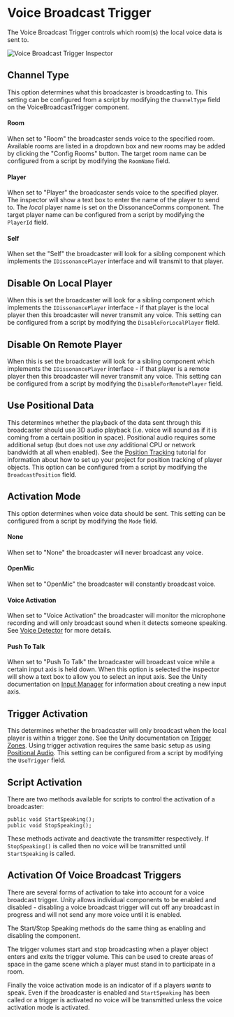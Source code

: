 # Voice Broadcast Trigger

The Voice Broadcast Trigger controls which room(s) the local voice data is sent to.

![Voice Broadcast Trigger Inspector](/images/VoiceBroadcastTrigger_Overview.png "Voice Broadcast Trigger Inspector")

## Channel Type

This option determines what this broadcaster is broadcasting to. This setting can be configured from a script by modifying the `ChannelType` field on the VoiceBroadcastTrigger component.

#### Room

When set to "Room" the broadcaster sends voice to the specified room. Available rooms are listed in a dropdown box and new rooms may be added by clicking the "Config Rooms" button. The target room name can be configured from a script by modifying the `RoomName` field.

#### Player

When set to "Player" the broadcaster sends voice to the specified player. The inspector will show a text box to enter the name of the player to send to. The *local* player name is set on the DissonanceComms component. The target player name can be configured from a script by modifying the `PlayerId` field.

#### Self

When set the "Self" the broadcaster will look for a sibling component which implements the `IDissonancePlayer` interface and will transmit to that player.

## Disable On Local Player

When this is set the broadcaster will look for a sibling component which implements the `IDissonancePlayer` interface - if that player is the local player then this broadcaster will never transmit any voice. This setting can be configured from a script by modifying the `DisableForLocalPlayer` field.

## Disable On Remote Player

When this is set the broadcaster will look for a sibling component which implements the `IDissonancePlayer` interface - if that player is a remote player then this broadcaster will never transmit any voice. This setting can be configured from a script by modifying the `DisableForRemotePlayer` field.

## Use Positional Data

This determines whether the playback of the data sent through this broadcaster should use 3D audio playback (i.e. voice will sound as if it is coming from a certain position in space). Positional audio requires some additional setup (but does not use *any* additional CPU or network bandwidth at all when enabled). See the [Position Tracking](/Tutorials/Position-Tracking) tutorial for information about how to set up your project for position tracking of player objects. This option can be configured from a script by modifying the `BroadcastPosition` field.

## Activation Mode

This option determines when voice data should be sent. This setting can be configured from a script by modifying the `Mode` field.

#### None

When set to "None" the broadcaster will never broadcast any voice.

#### OpenMic

When set to "OpenMic" the broadcaster will constantly broadcast voice.

#### Voice Activation

When set to "Voice Activation" the broadcaster will monitor the microphone recording and will only broadcast sound when it detects someone speaking. See [Voice Detector](/Reference/Audio/VAD) for more details.

#### Push To Talk

When set to "Push To Talk" the broadcaster will broadcast voice while a certain input axis is held down. When this option is selected the inspector will show a text box to allow you to select an input axis. See the Unity documentation on [Input Manager](https://docs.unity3d.com/Manual/class-InputManager.html) for information about creating a new input axis.

## Trigger Activation

This determines whether the broadcaster will only broadcast when the local player is within a trigger zone. See the Unity documentation on [Trigger Zones](https://unity3d.com/learn/tutorials/topics/physics/colliders-triggers). Using trigger activation requires the same basic setup as using [Positional Audio](/Tutorials/Position-Tracking). This setting can be configured from a script by modifying the `UseTrigger` field.

## Script Activation

There are two methods available for scripts to control the activation of a broadcaster:

```
public void StartSpeaking();
public void StopSpeaking();
```

These methods activate and deactivate the transmitter respectively. If `StopSpeaking()` is called then no voice will be transmitted until `StartSpeaking` is called.

## Activation Of Voice Broadcast Triggers

There are several forms of activation to take into account for a voice broadcast trigger. Unity allows individual components to be enabled and disabled - disabling a voice broadcast trigger will cut off any broadcast in progress and will not send any more voice until it is enabled.

The Start/Stop Speaking methods do the same thing as enabling and disabling the component.

The trigger volumes start and stop broadcasting when a player object enters and exits the trigger volume. This can be used to create areas of space in the game scene which a player must stand in to participate in a room.

Finally the voice activation mode is an indicator of if a players *wants* to speak. Even if the broadcaster is enabled and `StartSpeaking` has been called or a trigger is activated no voice will be transmitted unless the voice activation mode is activated.